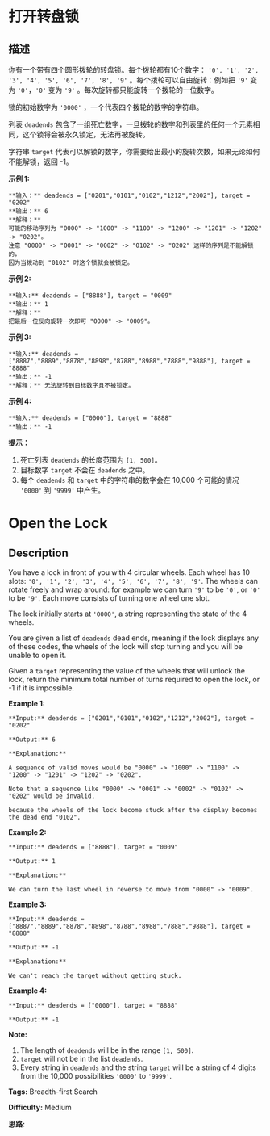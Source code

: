 # 打开转盘锁

## 描述

你有一个带有四个圆形拨轮的转盘锁。每个拨轮都有10个数字： `'0', '1', '2', '3', '4', '5', '6', '7', '8', '9'` 。每个拨轮可以自由旋转：例如把 `'9'` 变为  `'0'`，`'0'` 变为 `'9'` 。每次旋转都只能旋转一个拨轮的一位数字。

锁的初始数字为 `'0000'` ，一个代表四个拨轮的数字的字符串。

列表 `deadends` 包含了一组死亡数字，一旦拨轮的数字和列表里的任何一个元素相同，这个锁将会被永久锁定，无法再被旋转。

字符串 `target` 代表可以解锁的数字，你需要给出最小的旋转次数，如果无论如何不能解锁，返回 -1。



**示例 1:**

    
    
    **输入：** deadends = ["0201","0101","0102","1212","2002"], target = "0202"
    **输出：** 6
    **解释：**
    可能的移动序列为 "0000" -> "1000" -> "1100" -> "1200" -> "1201" -> "1202" -> "0202"。
    注意 "0000" -> "0001" -> "0002" -> "0102" -> "0202" 这样的序列是不能解锁的，
    因为当拨动到 "0102" 时这个锁就会被锁定。
    

**示例 2:**

    
    
    **输入:** deadends = ["8888"], target = "0009"
    **输出：** 1
    **解释：**
    把最后一位反向旋转一次即可 "0000" -> "0009"。
    

**示例 3:**

    
    
    **输入:** deadends = ["8887","8889","8878","8898","8788","8988","7888","9888"], target = "8888"
    **输出：** -1
    **解释：** 无法旋转到目标数字且不被锁定。
    

**示例 4:**

    
    
    **输入:** deadends = ["0000"], target = "8888"
    **输出：** -1
    



**提示：**

  1. 死亡列表 `deadends` 的长度范围为 `[1, 500]`。
  2. 目标数字 `target` 不会在 `deadends` 之中。
  3. 每个 `deadends` 和 `target` 中的字符串的数字会在 10,000 个可能的情况 `'0000'` 到 `'9999'` 中产生。



# Open the Lock

## Description



You have a lock in front of you with 4 circular wheels. Each wheel has 10 slots: `'0', '1', '2', '3', '4', '5', '6', '7', '8', '9'`. The wheels can rotate freely and wrap around: for example we can turn `'9'` to be `'0'`, or `'0'` to be `'9'`. Each move consists of turning one wheel one slot.

The lock initially starts at `'0000'`, a string representing the state of the 4 wheels.

You are given a list of `deadends` dead ends, meaning if the lock displays any of these codes, the wheels of the lock will stop turning and you will be unable to open it.

Given a `target` representing the value of the wheels that will unlock the lock, return the minimum total number of turns required to open the lock, or -1 if it is impossible.

**Example 1:**  

    
    
    **Input:** deadends = ["0201","0101","0102","1212","2002"], target = "0202"
    **Output:** 6
    **Explanation:**
    A sequence of valid moves would be "0000" -> "1000" -> "1100" -> "1200" -> "1201" -> "1202" -> "0202".
    Note that a sequence like "0000" -> "0001" -> "0002" -> "0102" -> "0202" would be invalid,
    because the wheels of the lock become stuck after the display becomes the dead end "0102".
    

**Example 2:**  

    
    
    **Input:** deadends = ["8888"], target = "0009"
    **Output:** 1
    **Explanation:**
    We can turn the last wheel in reverse to move from "0000" -> "0009".
    

**Example 3:**  

    
    
    **Input:** deadends = ["8887","8889","8878","8898","8788","8988","7888","9888"], target = "8888"
    **Output:** -1
    **Explanation:**
    We can't reach the target without getting stuck.
    

**Example 4:**  

    
    
    **Input:** deadends = ["0000"], target = "8888"
    **Output:** -1
    

**Note:**  

  1. The length of `deadends` will be in the range `[1, 500]`.
  2. `target` will not be in the list `deadends`.
  3. Every string in `deadends` and the string `target` will be a string of 4 digits from the 10,000 possibilities `'0000'` to `'9999'`.


**Tags:** Breadth-first Search

**Difficulty:** Medium

**思路:**
